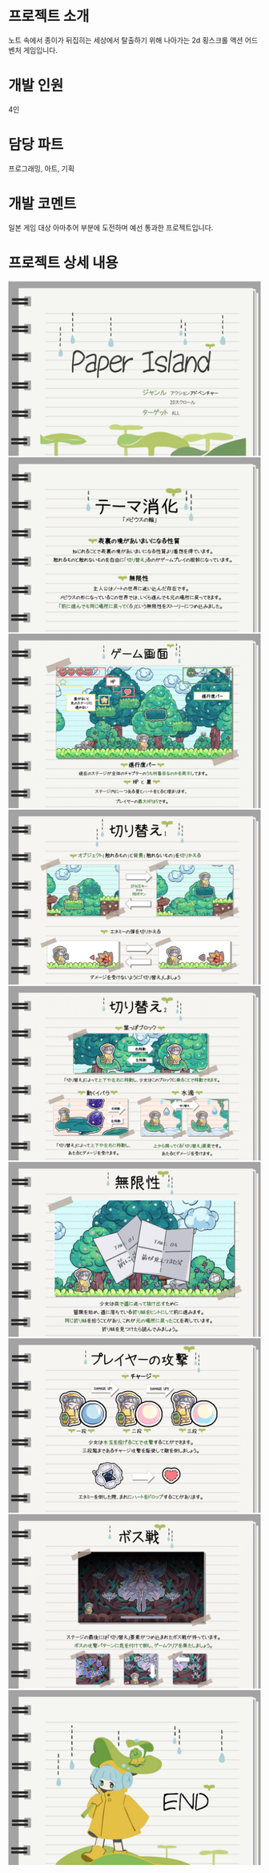 # 프로젝트 소개
노트 속에서 종이가 뒤집히는 세상에서 탈출하기 위해 나아가는 2d 횡스크롤 액션 어드벤처 게임입니다.

# 개발 인원
4인

# 담당 파트
프로그래밍, 아트, 기획

# 개발 코멘트
일본 게임 대상 아마추어 부분에 도전하며 예선 통과한 프로젝트입니다.

# 프로젝트 상세 내용

![1](https://github.com/00moa00/paperIsland/blob/main/pdf/introduction_final-1.png)
![2](https://github.com/00moa00/paperIsland/blob/main/pdf/introduction_final-2.png)
![3](https://github.com/00moa00/paperIsland/blob/main/pdf/introduction_final-3.png)
![4](https://github.com/00moa00/paperIsland/blob/main/pdf/introduction_final-4.png)
![5](https://github.com/00moa00/paperIsland/blob/main/pdf/introduction_final-5.png)
![6](https://github.com/00moa00/paperIsland/blob/main/pdf/introduction_final-6.png)
![7](https://github.com/00moa00/paperIsland/blob/main/pdf/introduction_final-7.png)
![8](https://github.com/00moa00/paperIsland/blob/main/pdf/introduction_final-8.png)
![9](https://github.com/00moa00/paperIsland/blob/main/pdf/introduction_final-9.png)
